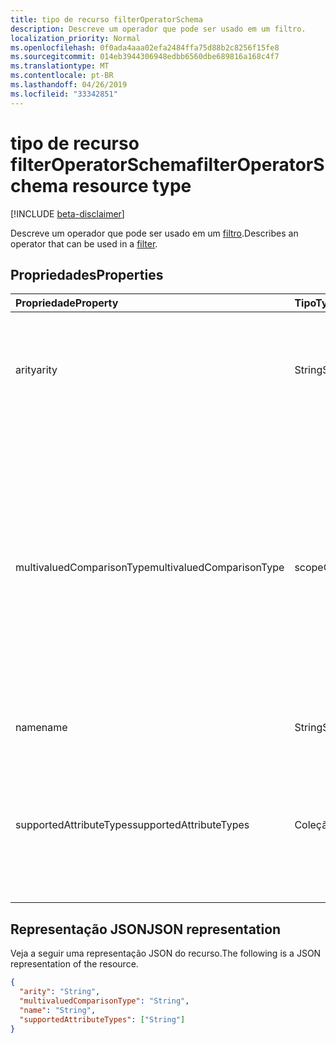 ```yaml
---
title: tipo de recurso filterOperatorSchema
description: Descreve um operador que pode ser usado em um filtro.
localization_priority: Normal
ms.openlocfilehash: 0f0ada4aaa02efa2484ffa75d88b2c8256f15fe8
ms.sourcegitcommit: 014eb3944306948edbb6560dbe689816a168c4f7
ms.translationtype: MT
ms.contentlocale: pt-BR
ms.lasthandoff: 04/26/2019
ms.locfileid: "33342851"
---
```

# <a name="filteroperatorschema-resource-type"></a><span data-ttu-id="52663-103">tipo de recurso filterOperatorSchema</span><span class="sxs-lookup"><span data-stu-id="52663-103">filterOperatorSchema resource type</span></span>

[!INCLUDE [beta-disclaimer](../../includes/beta-disclaimer.md)]

<span data-ttu-id="52663-104">Descreve um operador que pode ser usado em um [filtro](synchronization-filter.md).</span><span class="sxs-lookup"><span data-stu-id="52663-104">Describes an operator that can be used in a [filter](synchronization-filter.md).</span></span>

## <a name="properties"></a><span data-ttu-id="52663-105">Propriedades</span><span class="sxs-lookup"><span data-stu-id="52663-105">Properties</span></span>

| <span data-ttu-id="52663-106">Propriedade</span><span class="sxs-lookup"><span data-stu-id="52663-106">Property</span></span>                   | <span data-ttu-id="52663-107">Tipo</span><span class="sxs-lookup"><span data-stu-id="52663-107">Type</span></span>                      | <span data-ttu-id="52663-108">Descrição</span><span class="sxs-lookup"><span data-stu-id="52663-108">Description</span></span>    |
|:---------------------------|:--------------------------|:---------------|
|<span data-ttu-id="52663-109">arity</span><span class="sxs-lookup"><span data-stu-id="52663-109">arity</span></span>                       |<span data-ttu-id="52663-110">String</span><span class="sxs-lookup"><span data-stu-id="52663-110">String</span></span>          |<span data-ttu-id="52663-111">Arity do operador.</span><span class="sxs-lookup"><span data-stu-id="52663-111">Arity of the operator.</span></span> <span data-ttu-id="52663-112">Os valores possíveis são: `Binary` e `Unary`.</span><span class="sxs-lookup"><span data-stu-id="52663-112">Possible values are: `Binary`, `Unary`.</span></span> <span data-ttu-id="52663-113">O padrão é `Binary`.</span><span class="sxs-lookup"><span data-stu-id="52663-113">The default is `Binary`.</span></span>|
|<span data-ttu-id="52663-114">multivaluedComparisonType</span><span class="sxs-lookup"><span data-stu-id="52663-114">multivaluedComparisonType</span></span>   |<span data-ttu-id="52663-115">scopeOperatorMultiValuedComparisonType</span><span class="sxs-lookup"><span data-stu-id="52663-115">scopeOperatorMultiValuedComparisonType</span></span>          |<span data-ttu-id="52663-116">Os valores possíveis são: `All` e `Any`.</span><span class="sxs-lookup"><span data-stu-id="52663-116">Possible values are: `All`, `Any`.</span></span> <span data-ttu-id="52663-117">Aplica-se somente a atributos com vários valores.</span><span class="sxs-lookup"><span data-stu-id="52663-117">Applies only to multivalued attributes.</span></span> <span data-ttu-id="52663-118">`All`significa que todos os valores devem atender à condição.</span><span class="sxs-lookup"><span data-stu-id="52663-118">`All` means that all values must satisfy the condition.</span></span> <span data-ttu-id="52663-119">`Any`significa que pelo menos um valor deve satisfazer a condição.</span><span class="sxs-lookup"><span data-stu-id="52663-119">`Any` means that at least one value has to satisfy the condition.</span></span> <span data-ttu-id="52663-120">O padrão é `All`.</span><span class="sxs-lookup"><span data-stu-id="52663-120">The default is `All`.</span></span>|
|<span data-ttu-id="52663-121">name</span><span class="sxs-lookup"><span data-stu-id="52663-121">name</span></span>                        |<span data-ttu-id="52663-122">String</span><span class="sxs-lookup"><span data-stu-id="52663-122">String</span></span>                     |<span data-ttu-id="52663-123">Nome do operador.</span><span class="sxs-lookup"><span data-stu-id="52663-123">Operator name.</span></span> |
|<span data-ttu-id="52663-124">supportedAttributeTypes</span><span class="sxs-lookup"><span data-stu-id="52663-124">supportedAttributeTypes</span></span>     |<span data-ttu-id="52663-125">Coleção String</span><span class="sxs-lookup"><span data-stu-id="52663-125">String collection</span></span>         |<span data-ttu-id="52663-126">Tipos de atributo suportados pelo operador.</span><span class="sxs-lookup"><span data-stu-id="52663-126">Attribute types supported by the operator.</span></span> <span data-ttu-id="52663-127">Os valores possíveis são: `Boolean`, `Binary`, `Reference`, `Integer`, `String`.</span><span class="sxs-lookup"><span data-stu-id="52663-127">Possible values are: `Boolean`, `Binary`, `Reference`, `Integer`, `String`.</span></span>|

## <a name="json-representation"></a><span data-ttu-id="52663-128">Representação JSON</span><span class="sxs-lookup"><span data-stu-id="52663-128">JSON representation</span></span>

<span data-ttu-id="52663-129">Veja a seguir uma representação JSON do recurso.</span><span class="sxs-lookup"><span data-stu-id="52663-129">The following is a JSON representation of the resource.</span></span>

<!-- {
  "blockType": "resource",
  "optionalProperties": [

  ],
  "@odata.type": "microsoft.graph.filterOperatorSchema"
}-->

```json
{
  "arity": "String",
  "multivaluedComparisonType": "String",
  "name": "String",
  "supportedAttributeTypes": ["String"]
}

```

<!-- uuid: 8fcb5dbc-d5aa-4681-8e31-b001d5168d79
2015-10-25 14:57:30 UTC -->
<!--
{
  "type": "#page.annotation",
  "description": "filterOperatorSchema resource",
  "keywords": "",
  "section": "documentation",
  "tocPath": "",
  "suppressions": []
}
-->
